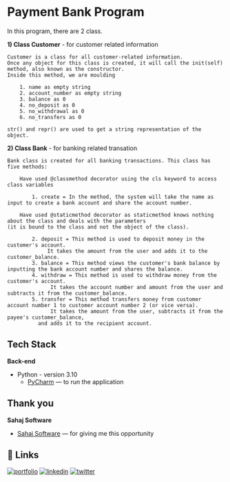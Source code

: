 
# **Payment Bank Program**

In this program, there are 2 class. 

**1) Class Customer** - for customer related information

    Customer is a class for all customer-related information. 
    Once any object for this class is created, it will call the init(self) method, also known as the constructor. 
    Inside this method, we are moulding
    
        1. name as empty string
        2. account_number as empty string 
        3. balance as 0
        4. no_deposit as 0
        5. no_withdrawal as 0       
        6. no_transfers as 0
    
    str() and repr() are used to get a string representation of the object.

**2) Class Bank** - for banking related transation

    Bank class is created for all banking transactions. This class has five methods:

        Have used @classmethod decorator using the cls keyword to access class variables
    
            1. create = In the method, the system will take the name as input to create a bank account and share the account number. 
	
        Have used @staticmethod decorator as staticmethod knows nothing about the class and deals with the parameters 
	(it is bound to the class and not the object of the class).
        
            2. deposit = This method is used to deposit money in the customer's account. 
	    		 It takes the amount from the user and adds it to the customer_balance.
            3. balance = This method views the customer's bank balance by inputting the bank account number and shares the balance. 
            4. withdraw = This method is used to withdraw money from the customer's account. 
	    		  It takes the account number and amount from the user and subtracts it from the customer_balance.
            5. transfer = This method transfers money from customer account number 1 to customer account number 2 (or vice versa). 
	    		  It takes the amount from the user, subtracts it from the payee's customer_balance, 
			  and adds it to the recipient account. 



## Tech Stack

**Back-end**

- Python - version 3.10
    - [PyCharm](https://www.jetbrains.com/pycharm/) — to run the application 

## Thank you

**Sahaj Software**

- [Sahaj Software](https://sahaj.ai/) — for giving me this opportunity 

## 🔗 Links
[![portfolio](https://img.shields.io/badge/my_portfolio-000?style=for-the-badge&logo=ko-fi&logoColor=white)](https://github.com/ThakkarPurvi)
[![linkedin](https://img.shields.io/badge/linkedin-0A66C2?style=for-the-badge&logo=linkedin&logoColor=white)](https://www.linkedin.com/in/thakkarpurvilondon/)
[![twitter](https://img.shields.io/badge/twitter-1DA1F2?style=for-the-badge&logo=twitter&logoColor=white)](https://twitter.com/purvi41)

